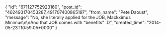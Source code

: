  {
   "id": "671127752923160",
   "post_id": "462493170453287_491707400865197",
   "from_name": "Pete Daoust",
   "message": "No, she literally applied for the JOB, Mackximus Minimus\n\nAnd that JOB comes with \"benefits\" :D",
   "created_time": "2014-05-23T10:59:05+0000"
 }
